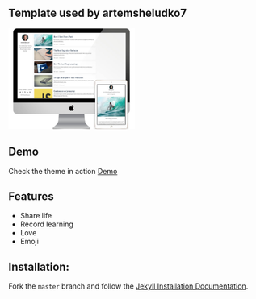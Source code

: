 ## Template used by artemsheludko7

<img src="https://github.com/artemsheludko/flexible-jekyll/blob/master/assets/img/promo-img.jpg" width="250" height="200" /></br>

## Demo

Check the theme in action [Demo](https://artemsheludko.github.io/flexible-jekyll/)

## Features

- Share life
- Record learning
- Love
- Emoji

## Installation:

Fork the ``master`` branch and follow the [Jekyll Installation Documentation](https://jekyllrb.com/docs/installation/).


